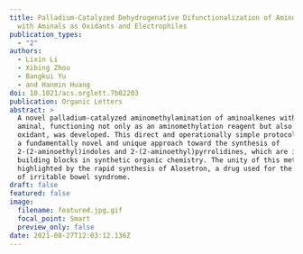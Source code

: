 ```yaml
---
title: Palladium-Catalyzed Dehydrogenative Difunctionalization of Aminoalkenes
  with Aminals as Oxidants and Electrophiles
publication_types:
  - "2"
authors:
  - Lixin Li
  - Xibing Zhou
  - Bangkui Yu
  - and Hanmin Huang
doi: 10.1021/acs.orglett.7b02203
publication: Organic Letters
abstract: >
  A novel palladium-catalyzed aminomethylamination of aminoalkenes with an
  aminal, functioning not only as an aminomethylation reagent but also as an
  oxidant, was developed. This direct and operationally simple protocol provides
  a fundamentally novel and unique approach toward the synthesis of
  2-(2-aminoethyl)indoles and 2-(2-aminoethyl)pyrrolidines, which are important
  building blocks in synthetic organic chemistry. The unity of this method was
  highlighted by the rapid synthesis of Alosetron, a drug used for the treatment
  of irritable bowel syndrome.
draft: false
featured: false
image:
  filename: featured.jpg.gif
  focal_point: Smart
  preview_only: false
date: 2021-08-27T12:03:12.136Z
---
```

